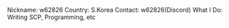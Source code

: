Nickname: w62826
Country: S.Korea
Contact: w62826(Discord)
What I Do: Writing SCP, Programming, etc
<!---
w62826/w62826 is a ✨ special ✨ repository because its `README.md` (this file) appears on your GitHub profile.
You can click the Preview link to take a look at your changes.
--->
